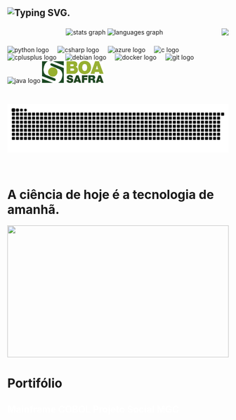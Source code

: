 <h2 align="left"<a href="https://git.io/typing-svg"><img src="https://readme-typing-svg.demolab.com?font=Fira+Code&size=25&pause=1000&random=false&width=435&lines=Ol%C3%A1%2C+eu+sou+o+engenheiro+Alex!+" alt="Typing SVG" /></a>.</h2>

###

<div align="center">
  <img  src="https://github-readme-stats.vercel.app/api?username=alexinacio2000&hide_title=false&hide_rank=false&show_icons=true&include_all_commits=true&count_private=true&disable_animations=false&theme=dracula&locale=en&hide_border=false" height="150" alt="stats graph"  />
  <img src="https://github-readme-stats.vercel.app/api/top-langs?username=alexinacio2000&locale=en&hide_title=false&layout=compact&card_width=320&langs_count=5&theme=dracula&hide_border=false" height="150" alt="languages graph"  />
  <img align="right" height="172" src="https://media.dev.to/cdn-cgi/image/width=320,height=320,fit=cover,gravity=auto,format=auto/https%3A%2F%2Fdev-to-uploads.s3.amazonaws.com%2Fuploads%2Fuser%2Fprofile_image%2F1768608%2F31f48f4d-e5e1-4797-8cf2-1d93a6bc1848.png"  />
</div>

###



###

<div align="left">
  <img src="https://cdn.jsdelivr.net/gh/devicons/devicon/icons/python/python-original.svg" height="50" alt="python logo"  />
  <img width="12" />
  <img src="https://cdn.jsdelivr.net/gh/devicons/devicon/icons/csharp/csharp-original.svg" height="50" alt="csharp logo"  />
  <img width="12" />
  <img src="https://cdn.jsdelivr.net/gh/devicons/devicon/icons/azure/azure-original.svg" height="50" alt="azure logo"  />
  <img width="12" />
  <img src="https://cdn.jsdelivr.net/gh/devicons/devicon/icons/c/c-original.svg" height="50" alt="c logo"  />
  <img width="12" />
  <img src="https://cdn.jsdelivr.net/gh/devicons/devicon/icons/cplusplus/cplusplus-original.svg" height="50" alt="cplusplus logo"  />
  <img width="12" />
  <img src="https://cdn.jsdelivr.net/gh/devicons/devicon/icons/debian/debian-original.svg" height="50" alt="debian logo"  />
  <img width="12" />
  <img src="https://cdn.jsdelivr.net/gh/devicons/devicon/icons/docker/docker-original.svg" height="50" alt="docker logo"  />
  <img width="12" />
  <img src="https://cdn.jsdelivr.net/gh/devicons/devicon/icons/git/git-original.svg" height="50" alt="git logo"  />
  <img width="12" />
  <img src="https://cdn.jsdelivr.net/gh/devicons/devicon/icons/java/java-original.svg" height="50" alt="java logo"  />
  <a href="https://www.boasafrasementes.com.br/" target="_blank">
  <img src="./src/logo-boa-safra (1).svg" height="50" alt="java logo" />
</a>
</div>

###

<div align="left">
   <source media="(prefers-color-scheme: dark)" srcset="https://raw.githubusercontent.com/alexinacio2000/alexinacio2000/output/github-contribution-grid-snake-dark.svg">
  <source media="(prefers-color-scheme: light)" srcset="https://raw.githubusercontent.com/alexinacio2000/alexinacio2000/output/github-contribution-grid-snake-dark.svg">
  <img align="center" alt="github contribution grid snake animation" src="https://raw.githubusercontent.com/alexinacio2000/alexinacio2000/output/github-contribution-grid-snake.svg">
</picture>
</div>

###

<br clear="both">

###
<h1>A ciência de hoje é a tecnologia de amanhã.</h1>
<div align="center">
  <img height="300" width="100%" src="./src/Alex Inácio Pereira.gif"  />
</div>

###

<h1 align="left">Portifólio</h1>
<h2>
  <a href="https://github.com/alexinacio2000/mainframe_COBOL" style="color: white; text-decoration: none;" onmouseover="this.style.color='#000080'" onmouseout="this.style.color='white'">
    Mainframe COBOL
  </a>
  <a href="https://github.com/alexinacio2000/mainframe_COBOL](https://github.com/alexinacio2000/Projeto-MGC" style="color: white; text-decoration: none;" onmouseover="this.style.color='#000080'" onmouseout="this.style.color='white'">
    Projeto Social MGC
  </a>
</h2>





###
